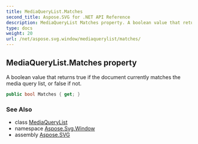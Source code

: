 ```yaml
---
title: MediaQueryList.Matches
second_title: Aspose.SVG for .NET API Reference
description: MediaQueryList Matches property. A boolean value that returns true if the document currently matches the media query list or false if not
type: docs
weight: 20
url: /net/aspose.svg.window/mediaquerylist/matches/
---
```

## MediaQueryList.Matches property

A boolean value that returns true if the document currently matches the media query list, or false if not.

```csharp
public bool Matches { get; }
```

### See Also

* class [MediaQueryList](../)
* namespace [Aspose.Svg.Window](../../../aspose.svg.window/)
* assembly [Aspose.SVG](../../../)
